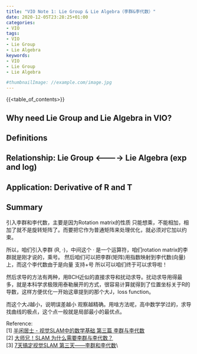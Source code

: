 ```yaml
---
title: "VIO Note 1: Lie Group & Lie Algebra（李群&李代数）"
date: 2020-12-05T23:28:25+01:00
categories:
- VIO
tags:
- VIO
- Lie Group
- Lie Algebra
keywords:
- VIO
- Lie Group
- Lie Algebra

#thumbnailImage: //example.com/image.jpg
---
```


<!--more-->
{{<table_of_contents>}}

## Why need Lie Group and Lie Algebra in VIO?

## Definitions

## Relationship: Lie Group <----> Lie Algebra (exp and log)

## Application: Derivative of R and T

## Summary
引入李群和李代数，主要是因为Rotation matrix的性质 只能想乘，不能相加，相加了就不是旋转矩阵了。而要把它作为普通矩阵来处理优化，就必须对它加以约束。

所以，咱们引入李群 (R, ·)，中间这个 · 是一个运算符，咱们rotation matrix的李群就是刚才说的，乘号。 然后咱们可以把李群(矩阵)用指数映射到李代数(向量)上，而这个李代数由于是向量 支持+号 所以可以咱们终于可以求导啦！

然后求导的方法有两种，用BCH近似的直接求导和扰动求导。扰动求导用得最多，就是本科学求极限用泰勒展开的方式，很容易计算就得到了位置坐标关于R的导数，这样方便优化一开始这章提到的那个大J，loss function。

而这个大J越小，说明误差越小 观察越精确。用啥方法呢，高中数学学过的，求导找曲线的极点，这个点一般就是局部最小的最优点。

Reference:\
[1] [半闲居士 - 视觉SLAM中的数学基础 第三篇 李群与李代数](https://www.cnblogs.com/gaoxiang12/p/5137454.html)\
[2] [大师兄！SLAM 为什么需要李群与李代数？](https://mp.weixin.qq.com/s/sVjy9kr-8qc9W9VN78JoDQ)\
[3] [7天搞定视觉SLAM 第三天——李群和李代数](https://www.icxbk.com/article/detail/1312.html)\
